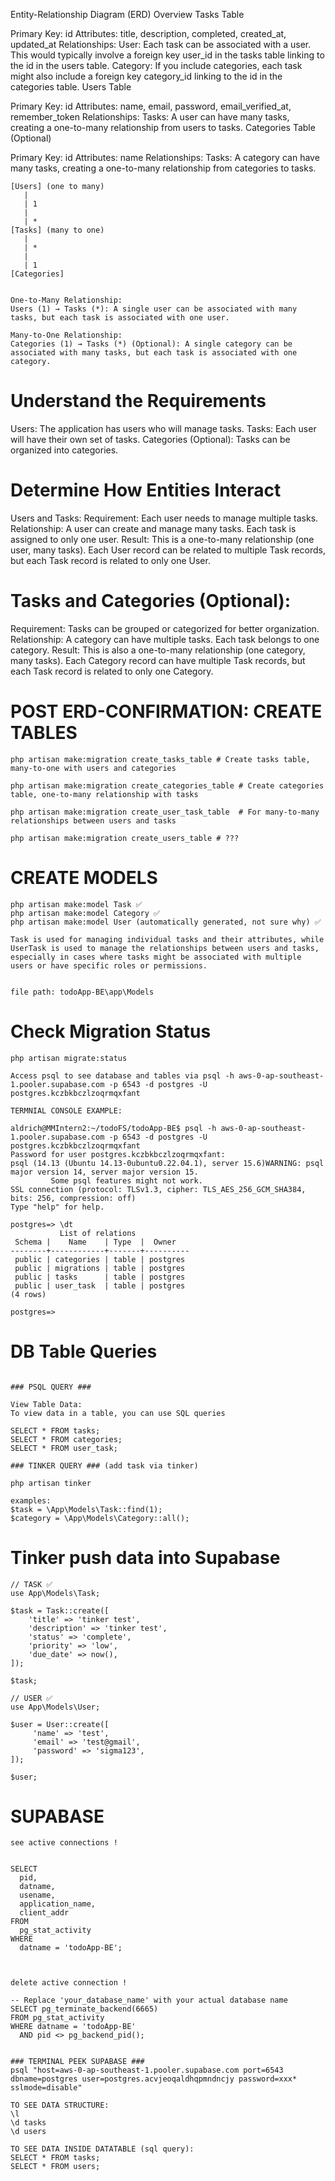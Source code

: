 Entity-Relationship Diagram (ERD) Overview
Tasks Table

Primary Key: id
Attributes: title, description, completed, created_at, updated_at
Relationships:
User: Each task can be associated with a user. This would typically involve a foreign key user_id in the tasks table linking to the id in the users table.
Category: If you include categories, each task might also include a foreign key category_id linking to the id in the categories table.
Users Table

Primary Key: id
Attributes: name, email, password, email_verified_at, remember_token
Relationships:
Tasks: A user can have many tasks, creating a one-to-many relationship from users to tasks.
Categories Table (Optional)

Primary Key: id
Attributes: name
Relationships:
Tasks: A category can have many tasks, creating a one-to-many relationship from categories to tasks.


```
[Users] (one to many)
   |
   | 1
   |
   | *
[Tasks] (many to one)
   |
   | *
   |
   | 1
[Categories]


One-to-Many Relationship:
Users (1) → Tasks (*): A single user can be associated with many tasks, but each task is associated with one user.

Many-to-One Relationship:
Categories (1) → Tasks (*) (Optional): A single category can be associated with many tasks, but each task is associated with one category.

```

# Understand the Requirements
Users: The application has users who will manage tasks.
Tasks: Each user will have their own set of tasks.
Categories (Optional): Tasks can be organized into categories.

# Determine How Entities Interact
Users and Tasks:
Requirement: Each user needs to manage multiple tasks.
Relationship:
A user can create and manage many tasks.
Each task is assigned to only one user.
Result: This is a one-to-many relationship (one user, many tasks). Each User record can be related to multiple Task records, but each Task record is related to only one User.

# Tasks and Categories (Optional):
Requirement: Tasks can be grouped or categorized for better organization.
Relationship:
A category can have multiple tasks.
Each task belongs to one category.
Result: This is also a one-to-many relationship (one category, many tasks). Each Category record can have multiple Task records, but each Task record is related to only one Category.


# POST ERD-CONFIRMATION: CREATE TABLES
```
php artisan make:migration create_tasks_table # Create tasks table, many-to-one with users and categories

php artisan make:migration create_categories_table # Create categories table, one-to-many relationship with tasks

php artisan make:migration create_user_task_table  # For many-to-many relationships between users and tasks

php artisan make:migration create_users_table # ???
```

# CREATE MODELS
```
php artisan make:model Task ✅
php artisan make:model Category ✅
php artisan make:model User (automatically generated, not sure why) ✅

Task is used for managing individual tasks and their attributes, while UserTask is used to manage the relationships between users and tasks, especially in cases where tasks might be associated with multiple users or have specific roles or permissions.


file path: todoApp-BE\app\Models
```

# Check Migration Status

```
php artisan migrate:status

Access psql to see database and tables via psql -h aws-0-ap-southeast-1.pooler.supabase.com -p 6543 -d postgres -U postgres.kczbkbczlzoqrmqxfant

TERMNIAL CONSOLE EXAMPLE:

aldrich@MMIntern2:~/todoFS/todoApp-BE$ psql -h aws-0-ap-southeast-1.pooler.supabase.com -p 6543 -d postgres -U postgres.kczbkbczlzoqrmqxfant
Password for user postgres.kczbkbczlzoqrmqxfant: 
psql (14.13 (Ubuntu 14.13-0ubuntu0.22.04.1), server 15.6)WARNING: psql major version 14, server major version 15. 
         Some psql features might not work.
SSL connection (protocol: TLSv1.3, cipher: TLS_AES_256_GCM_SHA384, bits: 256, compression: off)
Type "help" for help.

postgres=> \dt
           List of relations
 Schema |    Name    | Type  |  Owner
--------+------------+-------+----------
 public | categories | table | postgres
 public | migrations | table | postgres
 public | tasks      | table | postgres
 public | user_task  | table | postgres
(4 rows)

postgres=>
```

# DB Table Queries
```

### PSQL QUERY ###

View Table Data:
To view data in a table, you can use SQL queries

SELECT * FROM tasks;
SELECT * FROM categories;
SELECT * FROM user_task;

### TINKER QUERY ### (add task via tinker)

php artisan tinker

examples:
$task = \App\Models\Task::find(1);
$category = \App\Models\Category::all();

```

# Tinker push data into Supabase

```
// TASK ✅
use App\Models\Task;

$task = Task::create([
    'title' => 'tinker test',
    'description' => 'tinker test',
    'status' => 'complete',
    'priority' => 'low',
    'due_date' => now(),
]);

$task;

// USER ✅
use App\Models\User;

$user = User::create([
     'name' => 'test',
     'email' => 'test@gmail',
     'password' => 'sigma123',
]);

$user;

```

# SUPABASE
```
see active connections !


SELECT
  pid,
  datname,
  usename,
  application_name,
  client_addr
FROM
  pg_stat_activity
WHERE
  datname = 'todoApp-BE';



delete active connection !

-- Replace 'your_database_name' with your actual database name
SELECT pg_terminate_backend(6665)
FROM pg_stat_activity
WHERE datname = 'todoApp-BE'
  AND pid <> pg_backend_pid();


### TERMINAL PEEK SUPABASE ###
psql "host=aws-0-ap-southeast-1.pooler.supabase.com port=6543 dbname=postgres user=postgres.acvjeoqaldhqpmndncjy password=xxx* sslmode=disable"

TO SEE DATA STRUCTURE:
\l
\d tasks
\d users

TO SEE DATA INSIDE DATATABLE (sql query):
SELECT * FROM tasks;
SELECT * FROM users;


```
